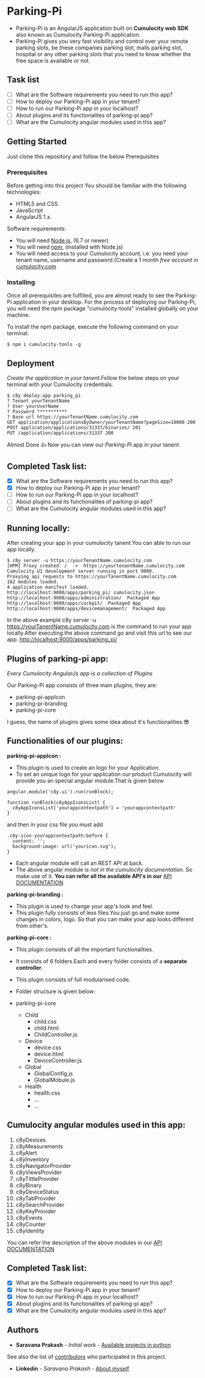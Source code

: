 # Parking-Pi

* Parking-Pi is an AngularJS application built on **Cumulocity web SDK** also known as Cumulocity Parking-Pi application.
* Parking-Pi gives you very fast visibility and control over your remote parking slots, be these companies parking slot, malls parking slot, hospital or any other parking slots that you need to know whether the free space is available or not.

## Task list

- [ ] What are the Software requirements you need to run this app?
- [ ] How to deploy our Parking-Pi app in your tenant? 
- [ ] How to run our Parking-Pi app in your localhost?
- [ ] About plugins and its functionalites of parking-pi app? 
- [ ] What are the Cumulocity angular modules used in this app? 

## Getting Started

Just clone this repository and follow the below Prerequisites

### Prerequisites

Before getting into this project You should be familiar with the following technologies:

* HTML5 and CSS.
* JavaScript
* AngularJS 1.x.

Software requirements:

* You will need [Node.js](https://nodejs.org/en/), (6.7 or newer)
* You will need [npm](https://www.npmjs.com/), (installed with Node.js)
* You will need access to your Cumulocity account, i.e. you need your tenant name, username and password.(Create a 1 month *free account* in [cumulocity.com](https://www.cumulocity.com/)


### Installing

Once all prerequisites are fulfilled, you are almost ready to see the Parking-Pi application in your desktop. For the process of deploying our Parking-Pi, you will need the npm package "cumulocity-tools" installed globally on your machine. 

To install the npm package, execute the following command on your terminal.

```
$ npm i cumulocity-tools -g
```

## Deployment

*Create the application in your tanent*.Follow the below steps on your terminal with your Cumulocity credentials.
```
$ c8y deploy:app parking_pi
? Tenant yourTenantName
? User yourUserName
? Password ***********
? Base url https://yourTenantName.cumulocity.com
GET application/applicationsByOwner/yourTenantName?pageSize=10000 200
POST application/applications/31337/binaries/ 201
PUT /application/applications/31337 200
```

Almost Done :+1: Now you can view our *Parking-Pi* app in your tanent.

## Completed Task list:

- [x] What are the Software requirements you need to run this app?
- [x] How to deploy our Parking-Pi app in your tenant? 
- [ ] How to run our Parking-Pi app in your localhost?
- [ ] About plugins and its functionalites of parking-pi app? 
- [ ] What are the Cumulocity angular modules used in this app? 

## Running locally:

After creating your app in your cumulocity tanent.You can able to run our app locally.

```
$ c8y server -u https://yourTenantName.cumulocity.com
[HPM] Proxy created: /  ->  https://yourtenantName.cumulocity.com
Cumulocity UI development server running in port 9000.
Proxying api requests to https://yourTanentName.cumulocity.com
162 modules loaded.
4 application manifest loaded.
http://localhost:9000/apps/parking_pi/ cumulocity.json
http://localhost:9000/apps/administration/  Packaged App
http://localhost:9000/apps/cockpit/  Packaged App
http://localhost:9000/apps/devicemanagement/  Packaged App
```

In the above example c8y server -u https://yourTanentName.cumulocity.com is the command to run your app locally.After executing the above command go and visit this url to see our app. [http://localhost:9000/apps/parking_pi/](http://localhost:9000/apps/parking_pi/) 

## Plugins of parking-pi app:

*Every Cumulocity AngularJs app is a collection of Plugins*

Our Parking-Pi app consists of three main plugins, they are:
* parking-pi-appIcon
* parking-pi-branding
* parking-pi-core

I guess, the name of plugins gives some idea about it's functionalities 😎

## Functionalities of our plugins:

**parking-pi-appIcon :**
* This plugin is used to create an logo for your Application.
* To set an unique logo for your application our product Cumulocity will provide you an special angular module.That is given below

```
angular.module('c8y.ui').run(runBlock);

function runBlock(c8yAppIconsList) {
  c8yAppIconsList['yourappcontextpath'] = 'yourappcontextpath'
}

```
and then in your css file you must add

```
.c8y-icon-yourappcontextpath:before {
  content: '';
  background-image: url('youricon.svg');
}

```
* Each angular module will call an REST API at back.
* The above angular module is *not in the cumulocity documentation*. So make use of it.
**You can refer all the available API's in our** [API DOCUMENTATION](http://resources.cumulocity.com/documentation/jssdk/latest/#/api)

**parking-pi-branding :**
* This plugin is used to change your app's look and feel.
* This plugin fully consists of less files.You just go and make some changes in colors, logo. So that you can make your app looks different from other's.

**parking-pi-core :**
* This plugin consists of all the important functionalities.
* It consists of 6 folders.Each and every folder consists of a **separate controller**.
* This plugin consists of full modularised code.
* Folder structure is given below:
  
* parking-pi-core
   - Child
     - child.css
     - child.html
     - ChildController.js
   - Device
     - device.css
     - device.html
     - DeviceController.js
   - Global
     - GlobalConfig.js
     - GlobalMobule.js
   - Health
     - health.css
     - ...
     - ...
     
## Cumulocity angular modules used in this app:

  1.  c8yDevices
  2.  c8yMeasurements
  3.  c8yAlert
  4.  c8yInventory
  5.  c8yNavigatorProvider
  6.  c8yViewsProvider
  7.  c8yTittleProvider
  8.  c8yBinary
  9.  c8yDeviceStatus
  10. c8yTabProvider
  11. c8ySearchProvider
  12. c8yKeyProvider
  13. c8yEvents
  14. c8yCounter
  14. c8yIdentity
  
  You can refer the description of the above modules in our [API DOCUMENTATION](http://resources.cumulocity.com/documentation/jssdk/latest/#/api)
  
 ## Completed Task list:

- [x] What are the Software requirements you need to run this app?
- [x] How to deploy our Parking-Pi app in your tenant? 
- [x] How to run our Parking-Pi app in your localhost?
- [x] About plugins and its functionalites of parking-pi app? 
- [x] What are the Cumulocity angular modules used in this app?

## Authors

* **Saravana Prakash** - *Initial work* - [Available projects in python](https://bitbucket.org/dashboard/overview)

See also the list of [contributors](https://github.com/ImATechnophile/parking-pi-app/graphs/contributors) who participated in this project.

* **Linkedin** - *Saravana Prakash* - [About myself](https://www.linkedin.com/in/saravana-prakash-j-116035124/)


